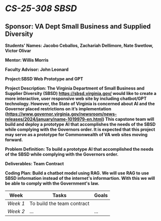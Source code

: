 # *CS-25-308 SBSD*
## **Sponsor: VA Dept Small Business and Supplied Diversity**

**Students' Names: Jacobo Ceballos, Zachariah Dellimore, Nate Swetlow, Victor Olivar**

**Mentor: Willis Morris**

**Faculty Advisor: John Leonard**

**Project:SBSD Web Prototype and GPT**

**Project Description: The Virginia Department of Small Business and Supplier Diversity (SBSD) https://sbsd.virginia.gov/ would like to create a more interactive, user responsive web site by including chatbot/GPT technology. However, the State of Virginia is concerned about AI and the Governor placed restrictions on it’s implementation (https://www.governor.virginia.gov/newsroom/news-releases/2024/january/name-1019979-en.html) This capstone team will build and deploy a prototype AI that accomplishes the needs of the SBSD while complying with the Governors order. It is expected that this project may serve as a prototype for Commonwealth of VA web sites moving forward.**

**Problem Definition: To build a prototype AI that accomplished the needs of the SBSD while complying with the Governors order.**

**Deliverables: Team Contract**

**Coding Plan: Build a chatbot model using RAG. We will use RAG to use SBSD information instead of the internet's informartion. With this we will be able to comply with the Government's law.**

| Week | Tasks | Goals |
|------|-------|-------|
| _Week 1_ | To build the team contract |  |
| _Week 2_ | ... | ... |
